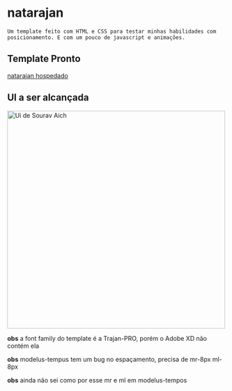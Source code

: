 # natarajan

    Um template feito com HTML e CSS para testar minhas habilidades com posicionamento. E com um pouco de javascript e animações.

## Template Pronto

[natarajan hospedado](https://joaoquinto.github.io/natarajan/template/index.html)

## UI a ser alcançada

<img src="./ui.png" alt="Ui de Sourav Aich" width="500"/>

**obs** a font family do template é a Trajan-PRO, porém o Adobe XD não contém ela

**obs** modelus-tempus tem um bug no espaçamento, precisa de mr-8px ml-8px

**obs** ainda não sei como por esse mr e ml em modelus-tempos
